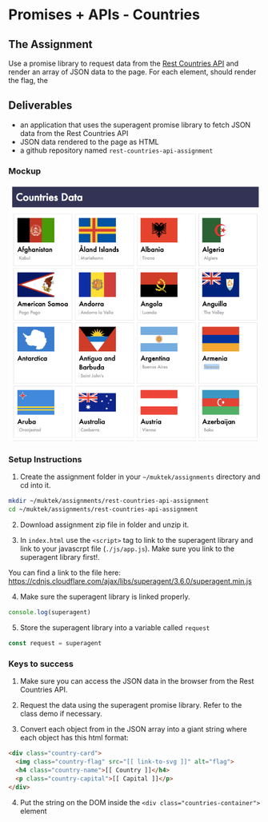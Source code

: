 # Promises + APIs - Countries

## The Assignment

Use a promise library to request data from the [Rest Countries API](https://restcountries.eu/) and render an array of JSON data to the page. For each element, should render the flag, the


## Deliverables
- an application that uses the superagent promise library to fetch JSON data from the Rest Countries API
- JSON data rendered to the page as HTML
- a github repository named `rest-countries-api-assignment`


### Mockup
![demo](./mockups/countries-demo.png)


### Setup Instructions
1. Create the assignment folder in your `~/muktek/assignments` directory and cd into it.
```sh
mkdir ~/muktek/assignments/rest-countries-api-assignment
cd ~/muktek/assignments/rest-countries-api-assignment
```

2. Download assignment zip file in folder and unzip it.

3. In `index.html` use the `<script>` tag to link to the superagent library and link to your javascrpt file (`./js/app.js`). Make sure you link to the superagent library first!.


You can find a link to the file  here:
https://cdnjs.cloudflare.com/ajax/libs/superagent/3.6.0/superagent.min.js

4. Make sure the superagent library is linked properly.
```js
console.log(superagent)
```

5. Store the superagent library into a variable called `request`
```js
const request = superagent
```

### Keys to success

1. Make sure you can access the JSON data in the browser from the Rest Countries API.

2. Request the data using the superagent promise library. Refer to the class demo if necessary.

3. Convert each object from in the JSON array into a giant string where each object has this html format:
```html
<div class="country-card">
  <img class="country-flag" src="[[ link-to-svg ]]" alt="flag">
  <h4 class="country-name">[[ Country ]]</h4>
  <p class="country-capital">[[ Capital ]]</p>
</div>
```

4. Put the string on the DOM inside the `<div class="countries-container">` element
